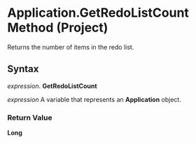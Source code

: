 
# Application.GetRedoListCount Method (Project)

 Returns the number of items in the redo list.


## Syntax

 _expression_. **GetRedoListCount**

 _expression_ A variable that represents an **Application** object.


### Return Value

 **Long**

